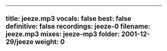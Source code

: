 
---
title: jeeze.mp3
vocals: false
best: false
definitive: false
recordings: jeeze-0
filename: jeeze.mp3
mixes: jeeze-mp3
folder: 2001-12-29/jeeze
weight: 0
---
